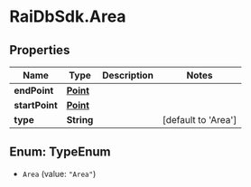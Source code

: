 # RaiDbSdk.Area

## Properties

Name | Type | Description | Notes
------------ | ------------- | ------------- | -------------
**endPoint** | [**Point**](Point.md) |  | 
**startPoint** | [**Point**](Point.md) |  | 
**type** | **String** |  | [default to &#39;Area&#39;]



## Enum: TypeEnum


* `Area` (value: `"Area"`)




